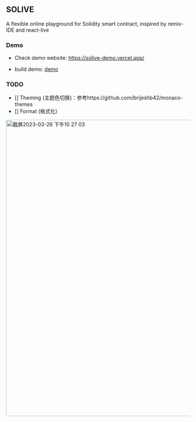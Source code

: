 ## SOLIVE

A flexible online playground for Solidity smart contract, inspired by remix-IDE and react-live

### Demo
- Check demo website: https://solive-demo.vercel.app/

- build demo: [demo](./apps/demo)

### TODO
- [] Theming (主题色切换)：参考https://github.com/brijeshb42/monaco-themes
- [] Format (格式化)


<img width="810" alt="截屏2023-03-26 下午10 27 03" src="https://user-images.githubusercontent.com/14728591/227782449-55ab64e2-964b-4b6e-a19a-6471aa5c3a4b.png">
